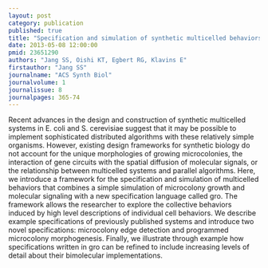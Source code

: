 ```yaml
---
layout: post
category: publication
published: true
title: "Specification and simulation of synthetic multicelled behaviors."
date: 2013-05-08 12:00:00
pmid: 23651290
authors: "Jang SS, Oishi KT, Egbert RG, Klavins E"
firstauthor: "Jang SS"
journalname: "ACS Synth Biol"
journalvolume: 1
journalissue: 8
journalpages: 365-74
---
```


Recent advances in the design and construction of synthetic multicelled systems in E. coli and S. cerevisiae suggest that it may be possible to implement sophisticated distributed algorithms with these relatively simple organisms. However, existing design frameworks for synthetic biology do not account for the unique morphologies of growing microcolonies, the interaction of gene circuits with the spatial diffusion of molecular signals, or the relationship between multicelled systems and parallel algorithms. Here, we introduce a framework for the specification and simulation of multicelled behaviors that combines a simple simulation of microcolony growth and molecular signaling with a new specification language called gro. The framework allows the researcher to explore the collective behaviors induced by high level descriptions of individual cell behaviors. We describe example specifications of previously published systems and introduce two novel specifications: microcolony edge detection and programmed microcolony morphogenesis. Finally, we illustrate through example how specifications written in gro can be refined to include increasing levels of detail about their bimolecular implementations.

